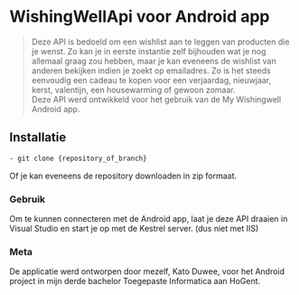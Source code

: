 # WishingWellApi voor Android app

> Deze API is bedoeld om een wishlist aan te leggen van producten die je wenst. Zo kan je in eerste instantie zelf bijhouden wat je nog allemaal graag zou hebben, 
maar je kan eveneens de wishlist van anderen bekijken indien je zoekt op emailadres. Zo is het steeds eenvoudig een cadeau te kopen voor een verjaardag, nieuwjaar, kerst,
valentijn, een housewarming of gewoon zomaar. <br/> 
Deze API werd ontwikkeld voor het gebruik van de My Wishingwell Android app.  

## Installatie

```sh 
- git clone {repository_of_branch} 
```
Of je kan eveneens de repository downloaden in zip formaat.

### Gebruik
Om te kunnen connecteren met de Android app, laat je deze API draaien in Visual Studio en start je op met de Kestrel server. (dus niet met IIS) <br/> 

### Meta
De applicatie werd ontworpen door mezelf, Kato Duwee, voor het Android project in mijn derde bachelor Toegepaste Informatica aan HoGent.
